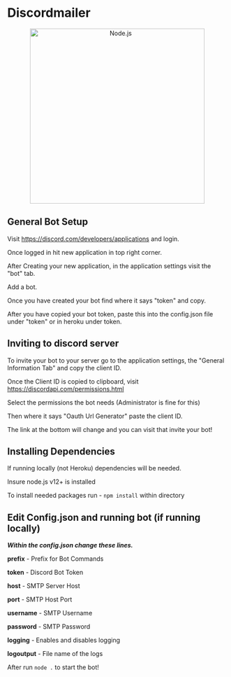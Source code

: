# Discordmailer

<p align="center">
  <a href="https://nodejs.org/">
    <img
      alt="Node.js"
      src="https://nodejs.org/static/images/logo-light.svg"
      width="400"
    />
  </a>
</p>

## General Bot Setup
Visit https://discord.com/developers/applications and login.

Once logged in hit new application in top right corner.

After Creating your new application, in the application settings visit the "bot" tab. 

Add a bot. 

Once you have created your bot find where it says "token" and copy.

After you have copied your bot token, paste this into the config.json file under "token" or in heroku under token. 

## Inviting to discord server
To invite your bot to your server go to the application settings, the "General Information Tab" and copy the client ID. 

Once the Client ID is copied to clipboard, visit https://discordapi.com/permissions.html

Select the permissions the bot needs (Administrator is fine for this)

Then where it says "Oauth Url Generator" paste the client ID. 

The link at the bottom will change and you can visit that invite your bot!

## Installing Dependencies 
If running locally (not Heroku) dependencies will be needed.

Insure node.js v12+ is installed 

To install needed packages run - `npm install`  within directory

## Edit Config.json and running bot (if running locally)
***Within the config.json change these lines.*** 

**prefix** - Prefix for Bot Commands

**token**  - Discord Bot Token 

**host** - SMTP Server Host 

**port** - SMTP Host Port

**username** - SMTP Username

**password** - SMTP Password 

**logging** - Enables and disables logging

**logoutput** - File name of the logs

After run `node .` to start the bot!
